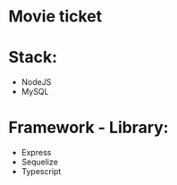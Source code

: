 # Movie ticket

# Stack:
- NodeJS
- MySQL

# Framework - Library:
- Express
- Sequelize
- Typescript